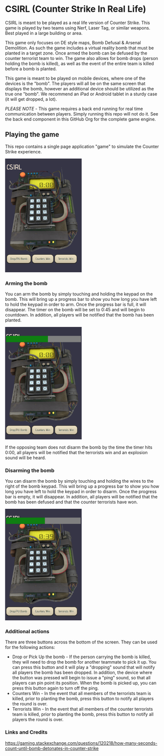 # CSIRL (Counter Strike In Real Life)
CSIRL is meant to be played as a real life version of Counter Strike. This game is played by two teams using Nerf, Laser Tag, or similar weapons. Best played in a large building or area.

This game only focuses on DE style maps, Bomb Defusal & Arsenal Demolition. As such the game includes a virtual reality bomb that must be planted in a target zone. Once armed the bomb can be defused by the counter terrorist team to win. The game also allows for bomb drops (person holding the bomb is killed), as well as the event of the entire team is killed before a bomb is planted.

This game is meant to be played on mobile devices, where one of the devices is the "bomb". The players will all be on the same screen that displays the bomb, however an additional device should be utilized as the true one "bomb". We recommend an iPad or Android tablet in a sturdy case (it will get dropped, a lot).

*PLEASE NOTE* - This game requires a back end running for real time communication between players. Simply running this repo will not do it. See the back end component in this GitHub Org for the complete game engine.

## Playing the game
This repo contains a single page application "game" to simulate the Counter Strike experience. 

<img src="https://github.com/csirl/game/blob/master/images/instructions/game-screen.png?raw=true" width="250" />

### Arming the bomb
You can arm the bomb by simply touching and holding the keypad on the bomb. This will bring up a progress bar to show you how long you have left to hold the keypad in order to arm. Once the progress bar is full, it will disappear. The timer on the bomb will be set to 0:45 and will begin to countdown. In addition, all players will be notified that the bomb has been planted.

<img src="https://github.com/csirl/game/blob/master/images/instructions/arming-bomb.png?raw=true" width="250" />

If the opposing team does not disarm the bomb by the time the timer hits 0:00, all players will be notified that the terrorists win and an explosion sound will be heard.

### Disarming the bomb
You can disarm the bomb by simply touching and holding the wires to the right of the bomb keypad. This will bring up a progress bar to show you how long you have left to hold the keypad in order to disarm. Once the progress bar is empty, it will disappear. In addition, all players will be notified that the bomb has been defused and that the counter terrorists have won.

<img src="https://github.com/csirl/game/blob/master/images/instructions/disarming-bomb.png?raw=true" width="250" />

### Additional actions
There are three buttons across the bottom of the screen. They can be used for the following actions:
* Drop or Pick Up the bomb - If the person carrying the bomb is killed, they will need to drop the bomb for another teammate to pick it up. You can press this button and it will play a "dropping" sound that will notify all players the bomb has been dropped. In addition, the device where the button was pressed will begin to issue a "ping" sound, so that all players can pin point its position. When the bomb is picked up, you can press this button again to turn off the ping.
* Counters Win - In the event that all members of the terrorists team is killed, prior to planting the bomb, press this button to notify all players the round is over.
* Terrorists Win - In the event that all members of the counter terrorists team is killed, prior to planting the bomb, press this button to notify all players the round is over.

### Links and Credits
https://gaming.stackexchange.com/questions/120218/how-many-seconds-count-until-bomb-detonates-in-counter-strike
